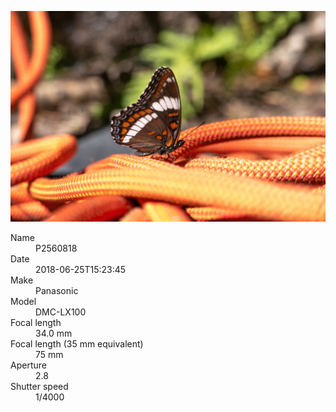 [![P2560818](/photos/hd/P2560818.jpg)](/photos/full/P2560818.jpg?raw=true)

<dl>
  <dt>Name</dt>
  <dd>P2560818</dd>
  <dt>Date</dt>
  <dd>2018-06-25T15:23:45</dd>
  <dt>Make</dt>
  <dd>Panasonic</dd>
  <dt>Model</dt>
  <dd>DMC-LX100</dd>
  <dt>Focal length</dt>
  <dd>34.0 mm</dd>
  <dt>Focal length (35 mm equivalent)</dt>
  <dd>75 mm</dd>
  <dt>Aperture</dt>
  <dd>2.8</dd>
  <dt>Shutter speed</dt>
  <dd>1/4000</dd>
</dl>
